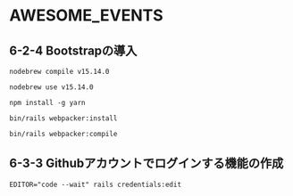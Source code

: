 # AWESOME_EVENTS

## 6-2-4 Bootstrapの導入
```
nodebrew compile v15.14.0

nodebrew use v15.14.0

npm install -g yarn

bin/rails webpacker:install

bin/rails webpacker:compile
```

## 6-3-3 Githubアカウントでログインする機能の作成
```
EDITOR="code --wait" rails credentials:edit
```